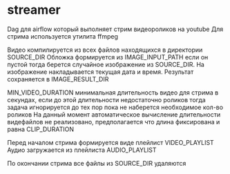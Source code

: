 # streamer
Dag для airflow который выполняет стрим видеороликов на youtube
Для стрима используется утилита ffmpeg

Видео компилируется из всех файлов находящихся в директории SOURCE_DIR
Обложка формируется из IMAGE_INPUT_PATH если он пустой тогда берется случайное изображение 
из SOURCE_DIR. На изображение накладывается текущая дата и время. 
Результат сохраняется в IMAGE_RESULT_DIR

MIN_VIDEO_DURATION минимальная длительность видео для стрима в секундах, если до этой длительности
недостаточно роликов тогда задача игнорируется до тех пор пока не наберется необходимое кол-во роликов
На данный момент автоматическое вычисление длительности видефайлов не реализовано, предполагается что длина
фиксирована и равна CLIP_DURATION

Перед началом стрима формируется виде плейлист VIDEO_PLAYLIST
Аудио загружается из плейлиста AUDIO_PLAYLIST

По окончании стрима все файлы из SOURCE_DIR удаляются

 

